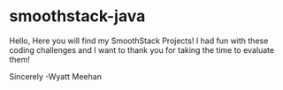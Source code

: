 # smoothstack-java

Hello, Here you will find my SmoothStack Projects!
I had fun with these coding challenges and I want to thank you for taking the time to evaluate them!

Sincerely -Wyatt Meehan
